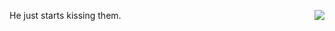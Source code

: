 <img src="http://scripting.com/images/2020/06/03/heJuststartsKissingThem.png" border="0" align="right">He just starts kissing them.
